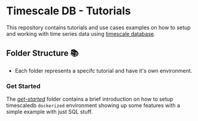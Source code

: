 # Timescale DB - Tutorials

This repository contains tutorials and use cases examples on how to setup and working with time series data using [timescale database](https://docs.timescale.com/).

## Folder Structure :books:

- Each folder represents a specifc tutorial and have it's own environment.

### Get Started

The *[get-started](get-started)* folder contains a brief introduction on how to setup timescaledb `dockerized` environment showing up some features with a simple example with just SQL stuff.